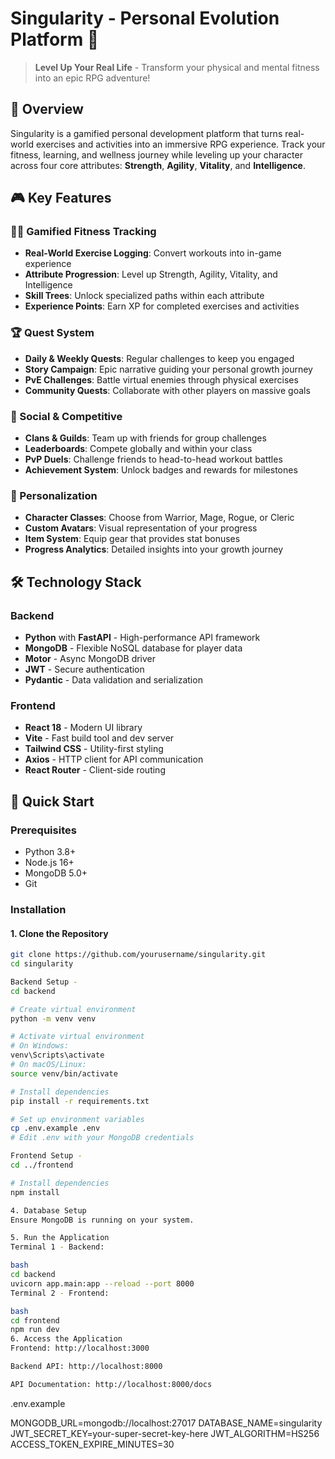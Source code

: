 # Singularity - Personal Evolution Platform 🚀

> **Level Up Your Real Life** - Transform your physical and mental fitness into an epic RPG adventure!



## 🌟 Overview

Singularity is a gamified personal development platform that turns real-world exercises and activities into an immersive RPG experience. Track your fitness, learning, and wellness journey while leveling up your character across four core attributes: **Strength**, **Agility**, **Vitality**, and **Intelligence**.

## 🎮 Key Features

### 🏋️‍♂️ Gamified Fitness Tracking
- **Real-World Exercise Logging**: Convert workouts into in-game experience
- **Attribute Progression**: Level up Strength, Agility, Vitality, and Intelligence
- **Skill Trees**: Unlock specialized paths within each attribute
- **Experience Points**: Earn XP for completed exercises and activities

### 🏆 Quest System
- **Daily & Weekly Quests**: Regular challenges to keep you engaged
- **Story Campaign**: Epic narrative guiding your personal growth journey
- **PvE Challenges**: Battle virtual enemies through physical exercises
- **Community Quests**: Collaborate with other players on massive goals

### 👥 Social & Competitive
- **Clans & Guilds**: Team up with friends for group challenges
- **Leaderboards**: Compete globally and within your class
- **PvP Duels**: Challenge friends to head-to-head workout battles
- **Achievement System**: Unlock badges and rewards for milestones

### 🎯 Personalization
- **Character Classes**: Choose from Warrior, Mage, Rogue, or Cleric
- **Custom Avatars**: Visual representation of your progress
- **Item System**: Equip gear that provides stat bonuses
- **Progress Analytics**: Detailed insights into your growth journey

## 🛠 Technology Stack

### Backend
- **Python** with **FastAPI** - High-performance API framework
- **MongoDB** - Flexible NoSQL database for player data
- **Motor** - Async MongoDB driver
- **JWT** - Secure authentication
- **Pydantic** - Data validation and serialization

### Frontend
- **React 18** - Modern UI library
- **Vite** - Fast build tool and dev server
- **Tailwind CSS** - Utility-first styling
- **Axios** - HTTP client for API communication
- **React Router** - Client-side routing

## 🚀 Quick Start

### Prerequisites
- Python 3.8+
- Node.js 16+
- MongoDB 5.0+
- Git

### Installation

#### 1. Clone the Repository
```bash
git clone https://github.com/yourusername/singularity.git
cd singularity

Backend Setup - 
cd backend

# Create virtual environment
python -m venv venv

# Activate virtual environment
# On Windows:
venv\Scripts\activate
# On macOS/Linux:
source venv/bin/activate

# Install dependencies
pip install -r requirements.txt

# Set up environment variables
cp .env.example .env
# Edit .env with your MongoDB credentials

Frontend Setup -
cd ../frontend

# Install dependencies
npm install

4. Database Setup
Ensure MongoDB is running on your system.

5. Run the Application
Terminal 1 - Backend:

bash
cd backend
uvicorn app.main:app --reload --port 8000
Terminal 2 - Frontend:

bash
cd frontend
npm run dev
6. Access the Application
Frontend: http://localhost:3000

Backend API: http://localhost:8000

API Documentation: http://localhost:8000/docs
```

.env.example

MONGODB_URL=mongodb://localhost:27017
DATABASE_NAME=singularity
JWT_SECRET_KEY=your-super-secret-key-here
JWT_ALGORITHM=HS256
ACCESS_TOKEN_EXPIRE_MINUTES=30
